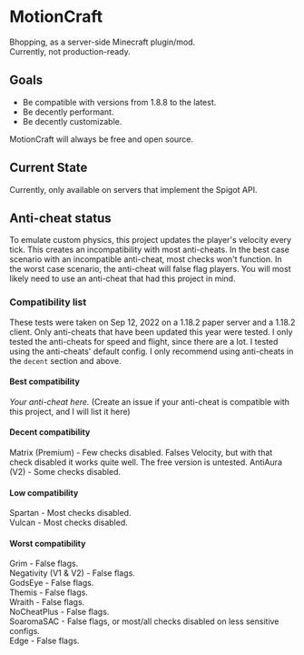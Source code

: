 # MotionCraft

Bhopping, as a server-side Minecraft plugin/mod.  
Currently, not production-ready.  

## Goals

- Be compatible with versions from 1.8.8 to the latest.
- Be decently performant.
- Be decently customizable.

MotionCraft will always be free and open source.

## Current State

Currently, only available on servers that implement the Spigot API.

## Anti-cheat status

To emulate custom physics, this project updates the player's velocity every tick. This creates an incompatibility with most anti-cheats. In the best case scenario with an incompatible anti-cheat, most checks won't function. In the worst case scenario, the anti-cheat will false flag players. You will most likely need to use an anti-cheat that had this project in mind.

### Compatibility list

These tests were taken on Sep 12, 2022 on a 1.18.2 paper server and a 1.18.2 client.
Only anti-cheats that have been updated this year were tested. I only tested the anti-cheats for speed and flight, since there are a lot.
I tested using the anti-cheats' default config. I only recommend using anti-cheats in the `decent` section and above.

#### Best compatibility

_Your anti-cheat here._ (Create an issue if your anti-cheat is compatible with this project, and I will list it here)

#### Decent compatibility

Matrix (Premium) - Few checks disabled. Falses Velocity, but with that check disabled it works quite well. The free version is untested.
AntiAura (V2) - Some checks disabled.

#### Low compatibility

Spartan - Most checks disabled.  
Vulcan - Most checks disabled.  

#### Worst compatibility

Grim - False flags.  
Negativity (V1 & V2) - False flags.  
GodsEye - False flags.  
Themis - False flags.  
Wraith - False flags.  
NoCheatPlus - False flags.  
SoaromaSAC - False flags, or most/all checks disabled on less sensitive configs.  
Edge - False flags.  